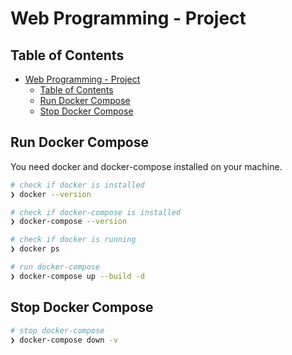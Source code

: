 # Web Programming - Project

## Table of Contents

- [Web Programming - Project](#web-programming---project)
  - [Table of Contents](#table-of-contents)
  - [Run Docker Compose](#run-docker-compose)
  - [Stop Docker Compose](#stop-docker-compose)

## Run Docker Compose

You need docker and docker-compose installed on your machine.

```bash
# check if docker is installed
❯ docker --version

# check if docker-compose is installed
❯ docker-compose --version

# check if docker is running
❯ docker ps

# run docker-compose
❯ docker-compose up --build -d
```
## Stop Docker Compose

```bash
# stop docker-compose
❯ docker-compose down -v
```